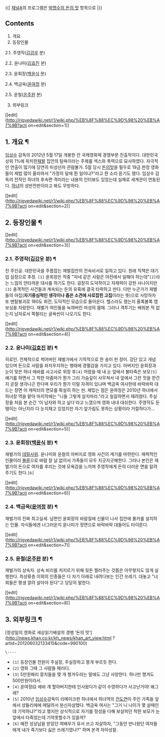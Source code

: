 {{| [채널A](%EC%B1%84%EB%84%90A.md)의 프로그램은 [박명수의 돈의 맛](%EB%B0%95%EB%AA%85%EC%88%98%EC%9D%98%20%EB%8F%88%EC%9D%98%20%EB%A7%9B.md) 항목으로 |}}

## Contents

    

1. 개요 
2. 등장인물 
    

2.1. 주영작([김강우](%EA%B9%80%EA%B0%95%EC%9A%B0.md) 분)

2.2. 윤나미([김효진](%EA%B9%80%ED%9A%A8%EC%A7%84.md) 분)

2.3. 윤회장([백윤식](%EB%B0%B1%EC%9C%A4%EC%8B%9D.md) 분)

2.4. 백금옥([윤여정](%EC%9C%A4%EC%97%AC%EC%A0%95.md) 분)

2.5. 윤철([온주완](%EC%98%A8%EC%A3%BC%EC%99%84.md) 분)

3. 외부링크 

[[edit](http://rigvedawiki.net/r1/wiki.php/%EB%8F%88%EC%9D%98%20%EB%A7%9B?acti
on=edit&section=1)]

## 1. 개요 ¶

[임상수](%EC%9E%84%EC%83%81%EC%88%98.md) 감독의 2012년 5월 17일 개봉한 칸 국제영화제 경쟁부문
진출작이다. 대한민국 상위 1%에 위치한[재벌](%EC%9E%AC%EB%B2%8C.md) 집안의 탐욕이라는 주제를 섹스와 폭력으로
묘사하였다. 자극적인 연출이 많기에 당연히 미성년자 관람불가. 5월 당시 [돈의맛](%EB%8F%88%EC%9D%98%20%EB%A7%9B.md)을 필두로 19금 판정 영화들이 제법 많이 올라와서 "가정의 달에 뭔
일이냐?"라고 한 소리 듣기도 했다. 임상수 감독의 전작인 하녀의 후속편 격이라는 내용의 인터뷰도 있었는데 실제로 세계관이 연동된다.
[하녀](%ED%95%98%EB%85%80.md)의 성반전판이라고 봐도 무방하다.

  

[[edit](http://rigvedawiki.net/r1/wiki.php/%EB%8F%88%EC%9D%98%20%EB%A7%9B?acti
on=edit&section=2)]

## 2. 등장인물 ¶

  

[[edit](http://rigvedawiki.net/r1/wiki.php/%EB%8F%88%EC%9D%98%20%EB%A7%9B?acti
on=edit&section=3)]

### 2.1. 주영작([김강우](%EA%B9%80%EA%B0%95%EC%9A%B0.md) 분) ¶

진 주인공. 대한민국을 주름잡는 재벌집안의 전속비서로 일하고 있다. 원래 직책은 대기업 실장으로 추정. `[1]` 윤회장은 작중 "자네 같은
사람은 야전에서 일해야 하는데"`[2]`라는 느낌의 안타까운 대사를 하기도 한다. 굉장히 도덕적이고 자제력이 강한 사나이지만`[3]`
충격적인 사건들과 계속되는 돈의 유혹에 결국 타락하고 만다. 다만 누군가가 재벌들의 아집(**자기중심적인 생각이나 좁은 소견에 사로잡힌
고집**이라는 뜻)으로 사망하자 또 멘탈붕괴로 180도 회전, 도덕적인 모습으로 돌아온다. 헬스라도 했는지 올록볼록 엠보싱을 자랑한다.
재벌가 여인들을 녹여버린 마성의 몸매. 그러나 격투기는 배워본 적 없는지 남자로서 쪽팔리는 굴욕씬이 나오기도 한다.

  

[[edit](http://rigvedawiki.net/r1/wiki.php/%EB%8F%88%EC%9D%98%20%EB%A7%9B?acti
on=edit&section=4)]

### 2.2. 윤나미([김효진](%EA%B9%80%ED%9A%A8%EC%A7%84.md) 분) ¶

히로인. 전체적으로 썩어버린 재벌가에서 기적적으로 한 송이 핀 장미. 강단 있고 개념 있으며 돈으로 사람을 좌지우지하는 행태에 경멸감을
가지고 있다. 아버지인 윤회장과 눈이 맞은 하녀 에바를 사고사로 위장 후`[4]` 어렸을 때 내 눈 앞에서 불타죽은 보모`[5]` 얘기를
하면서 그 착한 아줌마가 뭔가 그리 가슴깊이 사무쳐서 내 앞에서 그런 짓을 한건지 곧잘 생각나곤 한다며 우리가 뭔가 이럴 자격이 있냐며
백금옥 여사한테 바락바락 대드는 장면 이 캐릭터의 면모를 확실히 하는 씬. 재밌는 점은 윤여정은 2010년 하녀에서 하녀장 역을 맡아
마지막에는 "니들 그렇게 살지마라."라고 일갈하면서 때려쳤다. 주실장을 처음 본 순간 '이 남자와 하고 싶다'라고 느꼈으며 영화 내내
대쉬한다. 주영작도 둔탱이는 아닌지라 다 눈치채고 있었지만 자기 앞가림도 못하는 상황이라 거절하다가...

  

[[edit](http://rigvedawiki.net/r1/wiki.php/%EB%8F%88%EC%9D%98%20%EB%A7%9B?acti
on=edit&section=5)]

### 2.3. 윤회장([백윤식](%EB%B0%B1%EC%9C%A4%EC%8B%9D.md) 분) ¶

재벌가의 [데릴사위](%EB%8D%B0%EB%A6%B4%EC%82%AC%EC%9C%84.md). 윤나미와 윤철의 아버지로 영화 사건의
계기를 마련한다. 매력적인 인물이라 [불륜](%EB%B6%88%EB%A5%9C.md)으로 바람 잘 날 없어서 가족들이 모두
지긋지긋해한다. 그러나 본인은 재벌가의 돈으로 여자를 후리는 것에 모욕감을 느끼며 주영작에게 돈의 더러운 면을 알려주기도 한다.`[6]`

  

[[edit](http://rigvedawiki.net/r1/wiki.php/%EB%8F%88%EC%9D%98%20%EB%A7%9B?acti
on=edit&section=6)]

### 2.4. 백금옥([윤여정](%EC%9C%A4%EC%97%AC%EC%A0%95.md) 분) ¶

재벌가의 진짜 최고실세. 남편인 윤회장의 바람질에 신물이 나서 집안에 몰카를 설치하는 인물. 자식들에겐 너그러운지 윤나미가 정면으로 바락바락
대들어도 타이른다.

  

[[edit](http://rigvedawiki.net/r1/wiki.php/%EB%8F%88%EC%9D%98%20%EB%A7%9B?acti
on=edit&section=7)]

### 2.5. 윤철([온주완](%EC%98%A8%EC%A3%BC%EC%99%84.md) 분) ¶

재벌가의 상속자. 상속 비리를 저지르기 위해 뒷돈 찔러주는 것쯤은 아무렇지도 않게 실행한다. 최상류층 이외의 인종들은 다 자기 아래로
내려다보는 인간 쓰레기. 대놓고 "너희들은 평생 깔려 살아야 된다"고 당당히 말한다.

  

[[edit](http://rigvedawiki.net/r1/wiki.php/%EB%8F%88%EC%9D%98%20%EB%A7%9B?acti
on=edit&section=8)]

## 3. 외부링크 ¶

  

[정성일의 영화로 세상읽기배설의 갱뱅 ‘돈의 맛’](http://news.khan.co.kr/kh_news/khan_art_view.html
?artid=201206032133415&code=990100)

`\----`

  * `[1]` 등장인물 전원이 주실장, 주실장하고 똥개 부르듯 한다.
  * `[2]` 영화 그때 그 사람들 패러디.
  * `[3]` 5만원짜리 뭉치들을 몇 개 챙겨두라는 말에도 그냥 사양한다. 하나만 챙겨도 500만원이라서.
  * `[4]` 윤여정曰 에바 걔 할아버지한테 인사왔다가 같이 수영하다가 사고난거야! 왜그래?
  * `[5]` 2010년 [임상수](%EC%9E%84%EC%83%81%EC%88%98.md)감독이 리메이크한 하녀에서 하녀역의 [전도연](%EC%A0%84%EB%8F%84%EC%97%B0.md)이 주인 가족들 앞에서 샹들리에에 매달려서 분신자살했다. 백금옥 여사는 "그거 니 나이가 몇 살때인데 기억하냐?"라고 했지만 상식적으로 자기를 정성을 다해 보살피던 착한 보모가 눈앞에서 타죽었는데 기억못할수가 있을까?
  * `[6]` 예전 성상납을 받았던 여배우가 유서 쓰고 자살하자, "그동안 만나왔던 여자들에게 내가 죽기보다 싫은 쓰레기였나?" 하며 본격 자아성찰.

